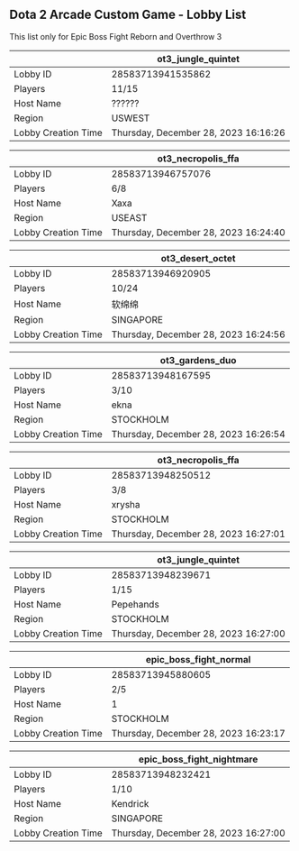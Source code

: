 ## Dota 2 Arcade Custom Game - Lobby List

This list only for Epic Boss Fight Reborn and Overthrow 3

|  | ot3_jungle_quintet |
| ------ | ------ |
| Lobby ID | 28583713941535862 |
| Players | 11/15 |
| Host Name | ?????? |
| Region | USWEST |
| Lobby Creation Time | Thursday, December 28, 2023 16:16:26 |


|  | ot3_necropolis_ffa |
| ------ | ------ |
| Lobby ID | 28583713946757076 |
| Players | 6/8 |
| Host Name | Xaxa |
| Region | USEAST |
| Lobby Creation Time | Thursday, December 28, 2023 16:24:40 |


|  | ot3_desert_octet |
| ------ | ------ |
| Lobby ID | 28583713946920905 |
| Players | 10/24 |
| Host Name | 软绵绵 |
| Region | SINGAPORE |
| Lobby Creation Time | Thursday, December 28, 2023 16:24:56 |


|  | ot3_gardens_duo |
| ------ | ------ |
| Lobby ID | 28583713948167595 |
| Players | 3/10 |
| Host Name | ekna |
| Region | STOCKHOLM |
| Lobby Creation Time | Thursday, December 28, 2023 16:26:54 |


|  | ot3_necropolis_ffa |
| ------ | ------ |
| Lobby ID | 28583713948250512 |
| Players | 3/8 |
| Host Name | xrysha |
| Region | STOCKHOLM |
| Lobby Creation Time | Thursday, December 28, 2023 16:27:01 |


|  | ot3_jungle_quintet |
| ------ | ------ |
| Lobby ID | 28583713948239671 |
| Players | 1/15 |
| Host Name | Pepehands |
| Region | STOCKHOLM |
| Lobby Creation Time | Thursday, December 28, 2023 16:27:00 |


|  | epic_boss_fight_normal |
| ------ | ------ |
| Lobby ID | 28583713945880605 |
| Players | 2/5 |
| Host Name | 1 |
| Region | STOCKHOLM |
| Lobby Creation Time | Thursday, December 28, 2023 16:23:17 |


|  | epic_boss_fight_nightmare |
| ------ | ------ |
| Lobby ID | 28583713948232421 |
| Players | 1/10 |
| Host Name | Kendrick |
| Region | SINGAPORE |
| Lobby Creation Time | Thursday, December 28, 2023 16:27:00 |


